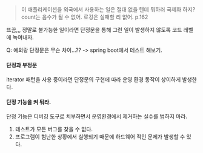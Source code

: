 > 이 애플리케이션을 외국에서 사용하는 일은 절대 없을 텐데 뭐하러 국제화 하지? count는 음수가 될 수 없어. 로깅은 실패할 리 없어. p.162

뜨끔,,, 정말로 불가능한 일이라면 단정문을 통해 그런 일이 발생하지 않도록 코드 레벨에 녹여내자.

Q: 예외랑 단정문은 무슨 차이...??
-> spring boot에서 테스트 해보기.
#### 단정과 부정문
iterator 패턴을 사용 중이라면 단정문의 구현에 따라 운영 환경 동작이 상이하게 발생한다.

#### 단정 기능을 켜 둬라.
단정 기능은 디버깅 도구로 치부하면서 운영환경에서 제거하는 실수를 범하지 마라.
1. 테스트가 모든 버그를 찾을 수 없다.
2. 프로그램이 험난한 상황에서 실행되기 때문에 하드웨어 적인 문제가 발생할 수 있다.


